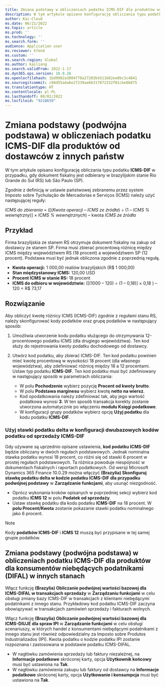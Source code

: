 ```yaml
---
title: Zmiana podstawy w obliczeniach podatku ICMS-DIF dla produktów od dostawców z innych stanów
description: W tym artykule opisano konfigurację obliczania typu podatku ICMS-DIF w przypadku, gdy dokument fiskalny jest odbierany w brazylijskim stanie Rio Grande do Sul (RS) lub São Paulo (SP).
author: Kai-Cloud
ms.date: 06/21/2022
ms.topic: article
ms.prod: ''
ms.technology: ''
ms.search.form: ''
audience: Application user
ms.reviewer: kfend
ms.custom: ''
ms.search.region: Global
ms.author: kailiang
ms.search.validFrom: 2022-1-17
ms.dyn365.ops.version: 10.0.26
ms.openlocfilehash: 1bd9982a3804778a27203b4311682ee8bc3c4841
ms.sourcegitcommit: c98d55a4a6e27239ae6b317872332f01cbe8b875
ms.translationtype: HT
ms.contentlocale: pl-PL
ms.lasthandoff: 08/02/2022
ms.locfileid: "9218659"
---
```

# <a name="basis-change-dual-base-in-icms-dif-tax-calculations-for-products-from-suppliers-in-other-states"></a>Zmiana podstawy (podwójna podstawa) w obliczeniach podatku ICMS-DIF dla produktów od dostawców z innych państw

W tym artykule opisano konfigurację obliczania typu podatku **ICMS-DIF** w przypadku, gdy dokument fiskalny jest odbierany w brazylijskim stanie Rio Grande do Sul (RS) lub São Paulo (SP).

Zgodnie z definicją w ustawie państwowej zebranemu przez system Imposto sobre Tychulação de Mercadorias e Serviços (ICMS) należy użyć następującej reguły:

*ICMS do zbierania* = ([(*Kwota operacji* – *ICMS ze źródła*) ÷ (1 – *ICMS % wewnętrzny*)] × *ICMS % wewnętrznych*) – kwota *ICMS ze źródła*

## <a name="example"></a>Przykład

Firma brazylijskia ze stanem RS otrzymuje dokument fiskalny na zakup od dostawcy ze stanem SP. Firma musi zbierać procentową różnicę między ICMS między województwem RS (18 procent) a województwem SP (12 procent). Podstawa musi być jednak obliczona zgodnie z poprzednią regułą.

- **Kwota operacji:** 1 000,00 realiów brazylijskich (R$ 1 000,00)
- **Stan międzystanowy ICMS:** 120,00 USD
- **Procent ICMS w stanie RS:** 18 procent
- **ICMS do odbioru w województwie:** (\[(1000 – 120) ÷ (1 – 0,18)\] × 0,18 ) – 120 = R$ 73,17 

## <a name="resolution"></a>Rozwiązanie

Aby obliczyć kwotę różnicy ICMS (ICMS-DIF) zgodnie z regułami stanu RS, należy skonfigurować kody podatków oraz grupę podatków w następujący sposób:

1. Umożliwia utworzenie kodu podatku służącego do otrzymywania 12-procentowego podatku ICMS (dla drugiego województwa). Ten kod służy do rejestrowania kwoty podatku dochodowego od dostawcy.
2. Utwórz kod podatku, aby zbierać ICMS-DIF. Ten kod podatku powinien mieć kwotę procentową w wysokości 18 procent (dla własnego województwa), aby zdefiniować różnicę między 18 a 12 procentami. Ustaw typ podatku **ICMS-DIF**. Ten kod podatku musi być zdefiniowany w następujący sposób w parametrach obliczania:

    - W polu **Pochodzenie** wybierz pozycję **Procent od kwoty brutto**.
    - W polu **Podstawa marginesu** wybierz kwotę **netto na wiersz**.
    - Kod opodatkowania należy zdefiniować tak, aby jego wartość podatkowa wynosi **3**. W ten sposób transakcja korekty zostanie utworzona automatycznie po włączeniu **modułu Księgi podatkowe**.
    - W konfiguracji grupy podatków wybierz opcję **Użyj podatku** dla kodu podatku **ICMS-DIF**.

### <a name="use-the-delta-tax-rate-in-the-configuration-of-dual-base-icms-dif-sales-tax-codes"></a>Użyj stawki podatku delta w konfiguracji dwubazowych kodów podatku od sprzedaży ICMS-DIF

Gdy używane są uprzednio opisane ustawienia, **kod podatku ICMS-DIF** będzie obliczany w dwóch regułach podstawowych. Jednak nominalna stawka podatku wynosi 18 procent, co różni się od stawki 6 procent w prostej regułach podstawowych. Ta różnica powoduje niespójność w dokumentach fiskalnych i raportach podatkowych. Od wersji Microsoft Dynamics 365 Finance 10.0.29 można włączyć **(Brazylia) Skonfiguruj stawkę podatku delta w kodzie podatku ICMS-DIF dla przypadku podwójnej podstawy** w **Zarządzanie funkcjami**, aby usunąć niezgodność.

- Oprócz wykonania kroków opisanych w poprzedniej sekcji wybierz kod podatku **ICMS 12** w polu **Podatek od sprzedaży**.
- Ustaw stawkę podatku dla kodu podatku **ICMS-DIF** na 18 procent. W **polu Procent/Kwota** zostanie pokazanie stawki podatku nominalnego jako 6 procent.

> [!NOTE]
> Kody **podatków ICMS-DIF** i **ICMS 12** muszą być przypisane w tej samej grupie podatków.

## <a name="basis-change-dual-base-in-icms-dif-tax-calculations-for-products-to-non-taxpayer-consumers-difal-in-other-states"></a>Zmiana podstawy (podwójna podstawa) w obliczeniach podatku ICMS-DIF dla produktów dla konsumentów niebędących podatnikami (DIFAL) w innych stanach

Włącz funkcję **(Brazylia) Obliczanie podwójnej wartości bazowej dla ICMS-DIFAL w transakcjach sprzedaży** w **Zarządzaniu funkcjami** w celu obsługi zmiany bazy ICMS-DIF w transakcjach z klientami niebędącymi podatnikami z innego stanu. Przykładowy kod podatku ICMS-DIF zaczyna obowiązywać w transakcjach zamówień sprzedaży i fakturach wolnych.

Włącz funkcję **(Brazylia) Obliczanie podwójnej wartości bazowej dla ICMS-DIUJE dla spraw IPI** w **Zarządzanie funkcjami** w celu obsługi scenariuszy, w których handel z konsumentami niebędącymi podatnikami z innego stanu jest również odpowiedzialny za Imposto sobre Produtos Industrializados (IPI). Kwota podatku o kodzie podatku IPI zostanie rozpoznana i zastosowana w podstawie podatku ICMS-DIFAL.

- W nagłówku zamówienia sprzedaży lub faktury niezależnej, na **Informacje podatkowe** skróconej karty, opcja **Użytkownik końcowy** musi być ustawiona na **Tak**.
- W nagłówku zamówienia zakupu lub faktury od dostawcy na **Informacje podatkowe** skróconej karty, opcja **Użytkowanie i konsumpcja** musi być ustawiona na **Tak**.
